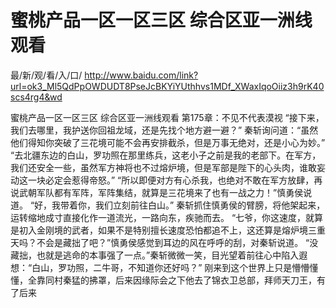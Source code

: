 # 蜜桃产品一区一区三区 综合区亚一洲线观看

最/新/观/看/入/口/ http://www.baidu.com/link?url=ok3_Ml5QdPpOWDUDT8PseJcBKYiYUthhvs1MDf_XWaxIqoOiiz3h9rK40scs4rg4&wd

蜜桃产品一区一区三区 综合区亚一洲线观看
第175章：不见不代表漠视
    “接下来，我们去哪里，我护送你回祖龙域，还是先找个地方避一避？”
    秦斩询问道：“虽然他们得知你突破了三花境可能不会再安排截杀，但是万事无绝对，还是小心为妙。”
    “去北疆东边的白山，罗功照在那里练兵，这老小子之前是我的老部下。在军方，我们还安全一些，虽然军方神将也不过熔炉境，但是军部是陛下的心头肉，谁敢妄动这一块必定会惹得帝怒。”
    “所以即便对方有心杀我，也绝对不敢在军方放肆，再说武朝军队都有军阵，军阵集结，就算是三花境来了也有一战之力！”慎勇侯说道。
    “好，我带着你，我们立刻前往白山。”
    秦斩抓住慎勇侯的臂膀，将他架起来，运转缩地成寸直接化作一道流光，一路向东，疾驰而去。
    “七爷，你这速度，就算是初入金刚境的武者，如果不是特别擅长速度恐怕都追不上，这还算是熔炉境三重天吗？不会是藏拙了吧？”慎勇侯感觉到耳边的风在呼呼的刮，对秦斩说道。
    “没藏拙，也就是逃命的本事强了一点。”秦斩微微一笑，目光望着前往心中陷入遐想：“白山，罗功照，二牛哥，不知道你还好吗？”
    刚来到这个世界上只是懵懵懂懂，全靠同村秦猛的拂罩，后来因缘际会之下他去了锦衣卫总部，拜师天刀王，有了后来

